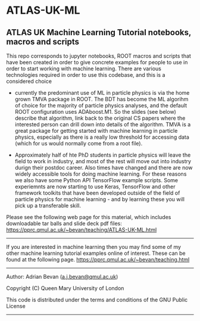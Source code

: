 # ATLAS-UK-ML
ATLAS UK Machine Learning Tutorial notebooks, macros and scripts
-------------------------------------------------------------------------------------------------
This repo corresponds to jupyter notebooks, ROOT macros and scripts that have been created
in order to give concrete examples for people to use in order to start working with machine 
learning.  There are various technologies required in order to use this codebase, and this is
a considered choice

  - currently the predominant use of ML in particle physics is via the 
  home grown TMVA package in ROOT.  The BDT has become the ML algorihm of choice for the majority
  of particle physics analyses, and the default ROOT configuration uses ADAboost.M1.  So the slides
  (see below) describe that algorithm, link back to the original CS papers where the interested
  person can drill down into details of the algorithm. TMVA is a great package for getting started
  with machine learning in particle physics, especially as there is a really low threshold for
  accessing data (which for us would normally come from a root file).
  
  - Approximately half of hte PhD students in particle physics will leave the field to work in 
  industry, and most of the rest will move out into industry durign their postdoc career. Also
  times have changed and there are now widely accessible tools for doing machine learning. For
  these reasons we also have some Python API TensorFlow example scripts.  Some experiemnts are now
  starting to use Keras, TensorFlow and other framework toolkits that have been developed outside
  of the field of particle physics for machine learning - and by learning these you will pick up
  a transferable skill.

Please see the following web page for this material, which includes downloadable tar balls and 
slide deck pdf files:
  https://pprc.qmul.ac.uk/~bevan/teaching/ATLAS-UK-ML.html


-------------------------------------------------------------------------------------------------

If you are interested in machine learning then you may find some of my other machine 
learning tutorial examples online of interest. These can be found at the following page.
  https://pprc.qmul.ac.uk/~bevan/teaching.html

-------------------------------------------------------------------------------------------------
Author: Adrian Bevan (a.j.bevan@qmul.ac.uk)

Copyright (C) Queen Mary University of London

This code is distributed under the terms and conditions of the GNU Public License

-------------------------------------------------------------------------------------------------
